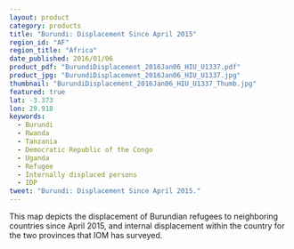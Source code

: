 ```yaml
---
layout: product
category: products
title: "Burundi: Displacement Since April 2015"
region_id: "AF"
region_title: "Africa"
date_published: 2016/01/06
product_pdf: "BurundiDisplacement_2016Jan06_HIU_U1337.pdf"
product_jpg: "BurundiDisplacement_2016Jan06_HIU_U1337.jpg"
thumbnail: "BurundiDisplacement_2016Jan06_HIU_U1337_Thumb.jpg"
featured: true
lat: -3.373
lon: 29.918
keywords:
  - Burundi
  - Rwanda
  - Tanzania
  - Democratic Republic of the Congo
  - Uganda
  - Refugee
  - Internally displaced persons
  - IDP
tweet: "Burundi: Displacement Since April 2015."
---
```

This map depicts the displacement of Burundian refugees to neighboring countries since April 2015, and internal displacement within the country for the two provinces that IOM has surveyed.
